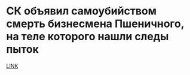 # СК объявил самоубийством смерть бизнесмена Пшеничного, на теле которого нашли следы пыток



[LINK](https://varlamov.ru/2924617.html)